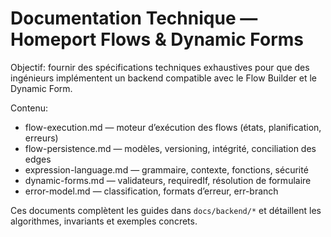 # Documentation Technique — Homeport Flows & Dynamic Forms

Objectif: fournir des spécifications techniques exhaustives pour que des ingénieurs implémentent un backend compatible avec le Flow Builder et le Dynamic Form.

Contenu:
- flow-execution.md — moteur d’exécution des flows (états, planification, erreurs)
- flow-persistence.md — modèles, versioning, intégrité, conciliation des edges
- expression-language.md — grammaire, contexte, fonctions, sécurité
- dynamic-forms.md — validateurs, requiredIf, résolution de formulaire
- error-model.md — classification, formats d’erreur, err-branch

Ces documents complètent les guides dans `docs/backend/*` et détaillent les algorithmes, invariants et exemples concrets.

